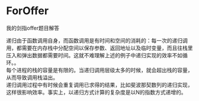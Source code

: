 # ForOffer
我的剑指offer题目解答

递归由于函数调用自身，而函数调用是有时间和空间的消耗的：每一次的递归调用，都需要在内存栈中分配空间以保存参数、返回地址以及临时变量，而且往栈里压入和弹出数据都需要时间。这就不难理解上述的例子中递归实现的效率不如循环。。    
每个进程的栈的容量是有限的。当递归调用层级太多的时候，就会超出栈的容量，从而导致调用栈溢出。  
递归调用过程中有时候会重复调用已求得的结果，比如斐波那契数列的递归实现，这样很影响效率。事实上，以递归方式计算的复杂度是以N的指数方式递增的。
